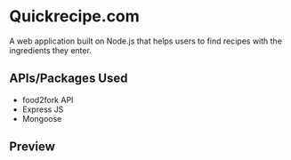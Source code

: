 # Quickrecipe.com

A web application built on Node.js that helps users to find recipes with the ingredients they enter.

## APIs/Packages Used

* food2fork API
* Express JS
* Mongoose

## Preview

